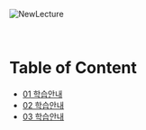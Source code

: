 ![NewLecture](https://user-images.githubusercontent.com/80089860/157815319-41f48e6a-3f90-4e19-a325-f9fc345a571d.PNG)

<br>

# Table of Content

- [01 학습안내](https://github.com/Jinuk93/TIL/blob/master/JSP/2020%20Servlet%26JSP%20Programming/01_%ED%95%99%EC%8A%B5%EC%95%88%EB%82%B4.md)
- [02 학습안내](https://github.com/Jinuk93/TIL/blob/master/JSP/2020%20Servlet%26JSP%20Programming/01_%ED%95%99%EC%8A%B5%EC%95%88%EB%82%B4.md)
- [03 학습안내](https://github.com/Jinuk93/TIL/blob/master/JSP/2020%20Servlet%26JSP%20Programming/03_%EC%9B%B9%20%EC%84%9C%EB%B2%84(Web%20Server)%EC%99%80%20Servlet.md)

